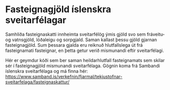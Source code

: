 
# Fasteignagjöld íslenskra sveitarfélagar 

<!-- badges: start -->
<!-- badges: end -->

Samhliða fasteignaskatti innheimta sveitarfélög ýmis gjöld svo sem fráveitu- og vatnsgjöld, lóðaleigu og sorpgjald. Saman kallast þessu gjöld gjarnan fasteignagjöld. Sum þessara gjalda eru reiknuð hlutfallslega út frá fasteignamati fasteignar, en þetta getur verið mismunandi eftir sveitarfélagi. 

Hér er geymdur kóði sem ber saman heildarhlutfall fasteignamats sem skilar sér í fasteignagjöld mismunandi sveitarfélaga. Gögnin koma frá Sambandi íslenskra sveitarfélaga og má finna hér: https://www.samband.is/verkefnin/fjarmal/tekjustofnar-sveitarfelaga/fasteignaskattur/

